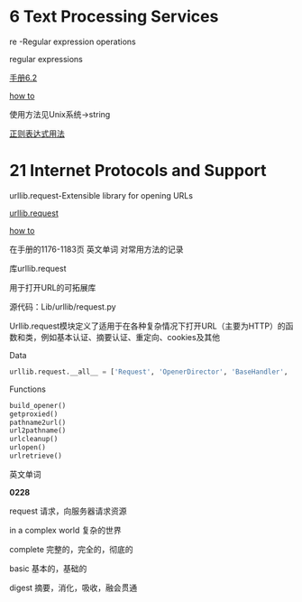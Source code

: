 # 6 Text Processing Services

re -Regular expression operations



regular expressions

[手册6.2](https://docs.python.org/zh-cn/3/library/re.html)

[how to](https://docs.python.org/zh-cn/3/howto/regex.html)

使用方法见Unix系统->string

[正则表达式用法](https://www.cnblogs.com/misswangxing/p/10736310.html)





# 21 Internet Protocols and Support

urllib.request-Extensible library for opening URLs

[urllib.request](https://docs.python.org/zh-cn/3/library/urllib.request.html#request-objects)

[how to](https://docs.python.org/zh-cn/3/howto/urllib2.html)

在手册的1176-1183页
英文单词
对常用方法的记录





库urllib.request

用于打开URL的可拓展库

源代码：Lib/urllib/request.py

Urllib.request模块定义了适用于在各种复杂情况下打开URL（主要为HTTP）的函数和类，例如基本认证、摘要认证、重定向、cookies及其他

Data

```python
urllib.request.__all__ = ['Request', 'OpenerDirector', 'BaseHandler', 'HTTPDefaultErrorHandler', 'HTTPRedirectHandler', 'HTTPCookieProcessor', 'ProxyHandler', 'HTTPPasswordMgr', 'HTTPPasswordMgrWithDefaultRealm', 'HTTPPasswordMgrWithPriorAuth', 'AbstractBasicAuthHandler', 'HTTPBasicAuthHandler', 'ProxyBasicAuthHandler', 'AbstractDigestAuthHandler', 'HTTPDigestAuthHandler', 'ProxyDigestAuthHandler', 'HTTPHandler', 'FileHandler', 'FTPHandler', 'CacheFTPHandler', 'DataHandler', 'UnknownHandler', 'HTTPErrorProcessor', 'urlopen', 'install_opener', 'build_opener', 'pathname2url', 'url2pathname', 'getproxies', 'urlretrieve', 'urlcleanup', 'URLopener', 'FancyURLopener', 'HTTPSHandler']
```



Functions

```python
build_opener()
getproxied()
pathname2url()
url2pathname()
urlcleanup()
urlopen()
urlretrieve()
```





英文单词



**0228**

request 请求，向服务器请求资源

in a complex world 复杂的世界

complete 完整的，完全的，彻底的

basic 基本的，基础的

digest 摘要，消化，吸收，融会贯通